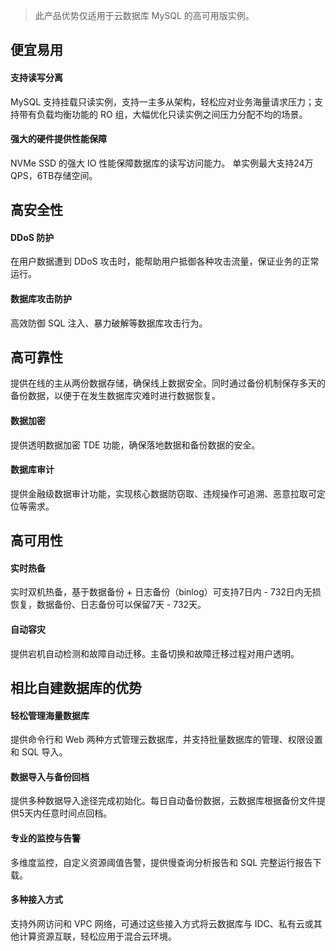 >此产品优势仅适用于云数据库 MySQL 的高可用版实例。

## 便宜易用

#### 支持读写分离
MySQL 支持挂载只读实例，支持一主多从架构，轻松应对业务海量请求压力；支持带有负载均衡功能的 RO 组，大幅优化只读实例之间压力分配不均的场景。

#### 强大的硬件提供性能保障
NVMe SSD 的强大 IO 性能保障数据库的读写访问能力。
单实例最大支持24万 QPS，6TB存储空间。

## 高安全性
#### DDoS 防护
在用户数据遭到 DDoS 攻击时，能帮助用户抵御各种攻击流量，保证业务的正常运行。

#### 数据库攻击防护
高效防御 SQL 注入、暴力破解等数据库攻击行为。

## 高可靠性
提供在线的主从两份数据存储，确保线上数据安全。同时通过备份机制保存多天的备份数据，以便于在发生数据库灾难时进行数据恢复。

#### 数据加密
提供透明数据加密 TDE 功能，确保落地数据和备份数据的安全。

#### 数据库审计
提供金融级数据审计功能，实现核心数据防窃取、违规操作可追溯、恶意拉取可定位等需求。


## 高可用性
#### 实时热备
实时双机热备，基于数据备份 + 日志备份（binlog）可支持7日内 - 732日内无损恢复，数据备份、日志备份可以保留7天 - 732天。

#### 自动容灾
提供宕机自动检测和故障自动迁移。主备切换和故障迁移过程对用户透明。

## 相比自建数据库的优势
#### 轻松管理海量数据库
提供命令行和 Web 两种方式管理云数据库，并支持批量数据库的管理、权限设置和 SQL 导入。

#### 数据导入与备份回档
提供多种数据导入途径完成初始化。每日自动备份数据，云数据库根据备份文件提供5天内任意时间点回档。

#### 专业的监控与告警
多维度监控，自定义资源阈值告警，提供慢查询分析报告和 SQL 完整运行报告下载。

#### 多种接入方式
支持外网访问和 VPC 网络，可通过这些接入方式将云数据库与 IDC、私有云或其他计算资源互联，轻松应用于混合云环境。
